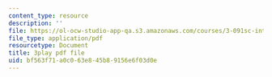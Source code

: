 ```yaml
---
content_type: resource
description: ''
file: https://ol-ocw-studio-app-qa.s3.amazonaws.com/courses/3-091sc-introduction-to-solid-state-chemistry-fall-2010/bf563f71a0c063e845b89156e6f03d0e_uCK1z-h7Jbc.pdf
file_type: application/pdf
resourcetype: Document
title: 3play pdf file
uid: bf563f71-a0c0-63e8-45b8-9156e6f03d0e
---
```

